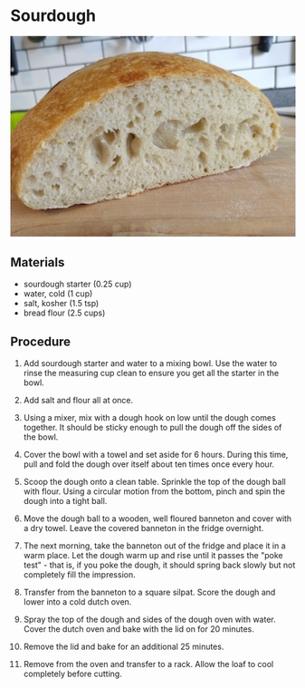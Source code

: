 # Sourdough

![](images/sourdough.jpg)

## Materials

- sourdough starter (0.25 cup)
- water, cold (1 cup)
- salt, kosher (1.5 tsp)
- bread flour (2.5 cups)

## Procedure

1. Add sourdough starter and water to a mixing bowl.  Use the water to
   rinse the measuring cup clean to ensure you get all the starter in
   the bowl.

2. Add salt and flour all at once.

3. Using a mixer, mix with a dough hook on low until the dough comes
   together.  It should be sticky enough to pull the dough off the
   sides of the bowl.

4. Cover the bowl with a towel and set aside for 6 hours.  During this
   time, pull and fold the dough over itself about ten times once
   every hour.

5. Scoop the dough onto a clean table.  Sprinkle the top of the dough
   ball with flour.  Using a circular motion from the bottom, pinch
   and spin the dough into a tight ball.

6. Move the dough ball to a wooden, well floured banneton and cover
   with a dry towel.  Leave the covered banneton in the fridge
   overnight.

7. The next morning, take the banneton out of the fridge and place it
   in a warm place.  Let the dough warm up and rise until it passes
   the "poke test" - that is, if you poke the dough, it should spring
   back slowly but not completely fill the impression.

8. Transfer from the banneton to a square silpat.  Score the dough and
   lower into a cold dutch oven.

8. Spray the top of the dough and sides of the dough oven with water.
   Cover the dutch oven and bake with the lid on for 20 minutes.

9. Remove the lid and bake for an additional 25 minutes.

10. Remove from the oven and transfer to a rack.  Allow the loaf to
    cool completely before cutting.
